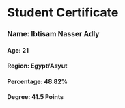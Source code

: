 # Student Certificate

<div class="student-id" >

  <h3 >Name: Ibtisam Nasser Adly</h3>
  <h4>Age: 21</h4>
  <h4>Region: Egypt/Asyut</h4>
  <h4>Percentage: 48.82%</h4>
  <h4>Degree: 41.5 Points</h4>
  
</div>
